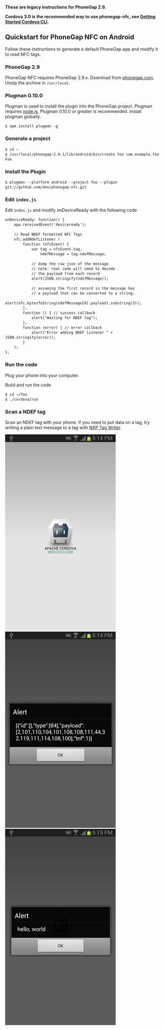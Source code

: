 **These are legacy instructions for PhoneGap 2.9.**

**Cordova 3.0 is the recommended way to use phonegap-nfc, see [Getting Started Cordova CLI](https://github.com/chariotsolutions/phonegap-nfc/blob/master/doc/GettingStartedCLI.md).**

## Quickstart for PhoneGap NFC on Android

Follow these instructions to generate a default PhoneGap app and modify it to read NFC tags.

### PhoneGap 2.9
    
PhoneGap NFC requires PhoneGap 2.9.x.  Download from [phonegap.com](http://phonegap.com/download). Unzip the archive in `/usr/local`.

### Plugman 0.10.0

Plugman is used to install the plugin into the PhoneGap project. Plugman requires [node.js](http://nodejs.org). Plugman 0.10.0 or greater is recommended. Install plugman globally.

    $ npm install plugman -g
        
### Generate a project

    $ cd ~
    $ /usr/local/phonegap-2.9.1/lib/android/bin/create foo com.example.foo Foo

### Install the Plugin

    $ plugman --platform android --project foo --plugin git://github.com/don/phonegap-nfc.git
            
### Edit `index.js`

Edit `index.js` and modify onDeviceReady with the following code

    onDeviceReady: function() {
        app.receivedEvent('deviceready');
        
        // Read NDEF formatted NFC Tags
        nfc.addNdefListener (
            function (nfcEvent) {
                var tag = nfcEvent.tag,
                    ndefMessage = tag.ndefMessage;
            
                // dump the raw json of the message
                // note: real code will need to decode
                // the payload from each record
                alert(JSON.stringify(ndefMessage));

                // assuming the first record in the message has 
                // a payload that can be converted to a string.
                alert(nfc.bytesToString(ndefMessage[0].payload).substring(3));
            }, 
            function () { // success callback
                alert("Waiting for NDEF tag");
            },
            function (error) { // error callback
                alert("Error adding NDEF listener " + JSON.stringify(error));
            }
        );
    },
        
### Run the code

Plug your phone into your computer.
    
Build and run the code

    $ cd ~/foo
    $ ./cordova/run
    
### Scan a NDEF tag

Scan an NDEF tag with your phone. If you need to put data on a tag, try writing a plain text message to a tag with [NXP Tag Writer](https://play.google.com/store/apps/details?id=com.nxp.nfc.tagwriter).
    
![Basic App](read_tag_1_basic_app.png "Basic App")
![Dump Tag As JSON](read_tag_2_dump_tag.png "Dump Tag As JSON")
![Payload As String](read_tag_3_payload_as_string.png "Payload As String")
     
    
    
